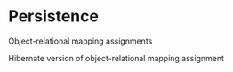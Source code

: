 # Persistence
Object-relational mapping assignments

Hibernate version of object-relational mapping assignment

